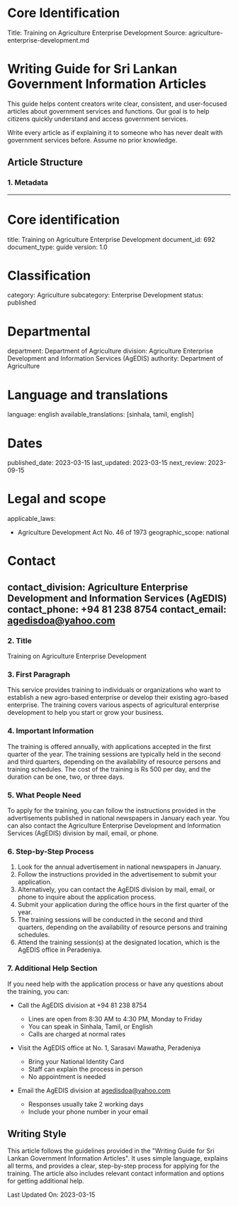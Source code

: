 # Core Identification
Title: Training on Agriculture Enterprise Development
Source: agriculture-enterprise-development.md

# Writing Guide for Sri Lankan Government Information Articles

This guide helps content creators write clear, consistent, and user-focused articles about government services and functions. Our goal is to help citizens quickly understand and access government services.

Write every article as if explaining it to someone who has never dealt with government services before. Assume no prior knowledge.

## Article Structure

### 1. Metadata

---
# Core identification
title: Training on Agriculture Enterprise Development
document_id: 692
document_type: guide
version: 1.0

# Classification
category: Agriculture
subcategory: Enterprise Development
status: published

# Departmental
department: Department of Agriculture
division: Agriculture Enterprise Development and Information Services (AgEDIS)
authority: Department of Agriculture

# Language and translations
language: english
available_translations: [sinhala, tamil, english]

# Dates
published_date: 2023-03-15
last_updated: 2023-03-15
next_review: 2023-09-15

# Legal and scope
applicable_laws:
 - Agriculture Development Act No. 46 of 1973
geographic_scope: national

# Contact
contact_division: Agriculture Enterprise Development and Information Services (AgEDIS)
contact_phone: +94 81 238 8754
contact_email: agedisdoa@yahoo.com
---

### 2. Title

Training on Agriculture Enterprise Development

### 3. First Paragraph

This service provides training to individuals or organizations who want to establish a new agro-based enterprise or develop their existing agro-based enterprise. The training covers various aspects of agricultural enterprise development to help you start or grow your business.

### 4. Important Information

The training is offered annually, with applications accepted in the first quarter of the year. The training sessions are typically held in the second and third quarters, depending on the availability of resource persons and training schedules. The cost of the training is Rs 500 per day, and the duration can be one, two, or three days.

### 5. What People Need

To apply for the training, you can follow the instructions provided in the advertisements published in national newspapers in January each year. You can also contact the Agriculture Enterprise Development and Information Services (AgEDIS) division by mail, email, or phone.

### 6. Step-by-Step Process

1. Look for the annual advertisement in national newspapers in January.
2. Follow the instructions provided in the advertisement to submit your application.
3. Alternatively, you can contact the AgEDIS division by mail, email, or phone to inquire about the application process.
4. Submit your application during the office hours in the first quarter of the year.
5. The training sessions will be conducted in the second and third quarters, depending on the availability of resource persons and training schedules.
6. Attend the training session(s) at the designated location, which is the AgEDIS office in Peradeniya.

### 7. Additional Help Section

If you need help with the application process or have any questions about the training, you can:

- Call the AgEDIS division at +94 81 238 8754
    - Lines are open from 8:30 AM to 4:30 PM, Monday to Friday
    - You can speak in Sinhala, Tamil, or English
    - Calls are charged at normal rates

- Visit the AgEDIS office at No. 1, Sarasavi Mawatha, Peradeniya
    - Bring your National Identity Card
    - Staff can explain the process in person
    - No appointment is needed

- Email the AgEDIS division at agedisdoa@yahoo.com
    - Responses usually take 2 working days
    - Include your phone number in your email

## Writing Style

This article follows the guidelines provided in the "Writing Guide for Sri Lankan Government Information Articles". It uses simple language, explains all terms, and provides a clear, step-by-step process for applying for the training. The article also includes relevant contact information and options for getting additional help.

Last Updated On: 2023-03-15